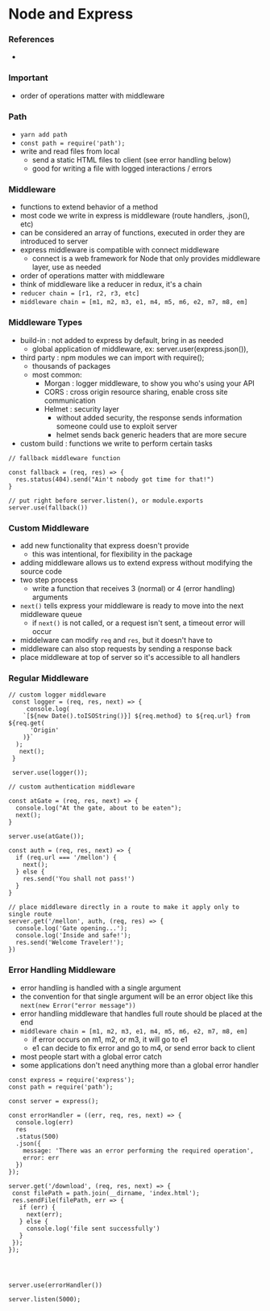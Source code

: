 # Node and Express

### References

-

### Important

- order of operations matter with middleware

### Path

- `yarn add path`
- `const path = require('path');`
- write and read files from local
  - send a static HTML files to client (see error handling below)
  - good for writing a file with logged interactions / errors

### Middleware

- functions to extend behavior of a method
- most code we write in express is middleware (route handlers, .json(), etc)
- can be considered an array of functions, executed in order they are introduced to server
- express middleware is compatible with connect middleware
  - connect is a web framework for Node that only provides middleware layer, use as needed
- order of operations matter with middleware
- think of middleware like a reducer in redux, it's a chain
- `reducer chain = [r1, r2, r3, etc]`
- `middleware chain = [m1, m2, m3, e1, m4, m5, m6, e2, m7, m8, em]`

### Middleware Types

- build-in : not added to express by default, bring in as needed
  - global application of middleware, ex: server.user(express.json()),
- third party : npm modules we can import with require();
  - thousands of packages
  - most common:
    - Morgan : logger middleware, to show you who's using your API
    - CORS : cross origin resource sharing, enable cross site communication
    - Helmet : security layer
      - without added security, the response sends information someone could use to exploit server
      - helmet sends back generic headers that are more secure
- custom build : functions we write to perform certain tasks

```
// fallback middleware function

const fallback = (req, res) => {
  res.status(404).send("Ain't nobody got time for that!")
}

// put right before server.listen(), or module.exports
server.use(fallback())

```

### Custom Middleware

- add new functionality that express doesn't provide
  - this was intentional, for flexibility in the package
- adding middleware allows us to extend express without modifying the source code
- two step process
  - write a function that receives 3 (normal) or 4 (error handling) arguments
- `next()` tells express your middleware is ready to move into the next middleware queue
  - if `next()` is not called, or a request isn't sent, a timeout error will occur
- middelware can modify `req` and `res`, but it doesn't have to
- middleware can also stop requests by sending a response back
- place middleware at top of server so it's accessible to all handlers

### Regular Middleware

```
// custom logger middleware
 const logger = (req, res, next) => {
     console.log(
    `[${new Date().toISOString()}] ${req.method} to ${req.url} from ${req.get(
      'Origin'
    )}`
  );
   next();
 }

 server.use(logger());
```

```
// custom authentication middleware

const atGate = (req, res, next) => {
  console.log("At the gate, about to be eaten");
  next();
}

server.use(atGate());

const auth = (req, res, next) => {
  if (req.url === '/mellon') {
    next();
  } else {
    res.send('You shall not pass!')
  }
}

// place middleware directly in a route to make it apply only to single route
server.get('/mellon', auth, (req, res) => {
  console.log('Gate opening...');
  console.log('Inside and safe!');
  res.send('Welcome Traveler!');
})

```

### Error Handling Middleware

- error handling is handled with a single argument
- the convention for that single argument will be an error object like this
  `next(new Error("error message"))`
- error handling middleware that handles full route should be placed at the end
- `middleware chain = [m1, m2, m3, e1, m4, m5, m6, e2, m7, m8, em]`
  - if error occurs on m1, m2, or m3, it will go to e1
  - e1 can decide to fix error and go to m4, or send error back to client
- most people start with a global error catch
- some applications don't need anything more than a global error handler

```
const express = require('express');
const path = require('path');

const server = express();

const errorHandler = ((err, req, res, next) => {
  console.log(err)
  res
  .status(500)
  .json({
    message: 'There was an error performing the required operation',
    error: err
  })
});

server.get('/download', (req, res, next) => {
 const filePath = path.join(__dirname, 'index.html');
 res.sendFile(filePath, err => {
   if (err) {
     next(err);
   } else {
     console.log('file sent successfully')
   }
 });
});




server.use(errorHandler())

server.listen(5000);
```
